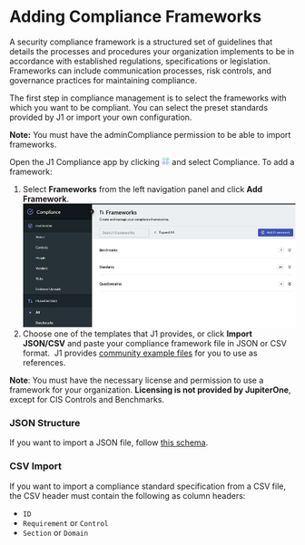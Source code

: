 # Adding Compliance Frameworks

A security compliance framework is a structured set of guidelines that details the processes and procedures your organization implements to be in accordance with established regulations, specifications or legislation. Frameworks can include communication processes, risk controls, and governance practices for maintaining compliance.

The first step in compliance management is to select the frameworks with which you want to be compliant. You can select the preset standards provided by J1 or import your own configuration. 

**Note:** You must have the adminCompliance permission to be able to import frameworks.

Open the J1 Compliance app by clicking ![](../assets/icons/apps.png) and select Compliance.  To add a framework:

1. Select **Frameworks** from the left navigation panel and click **Add Framework**.
   ​
   ​
   ![](../assets/compliance-frmwk-overview.png)
2. Choose one of the templates that J1 provides, or click **Import JSON/CSV** and paste your compliance framework file in JSON or CSV format. 
   ​
   J1 provides [community example files](https://github.com/JupiterOne/security-policy-templates/tree/main/templates/standards) for you to use as references.

**Note**: You must have the necessary license and permission to use a framework for your organization. **Licensing is not provided by JupiterOne**, except for CIS Controls and Benchmarks.

### JSON Structure

If you want to import a JSON file, follow [this schema](https://github.com/JupiterOne/security-policy-templates/tree/main/templates/standards).

### CSV Import

If you want to import a compliance standard specification from a CSV file, the CSV header must contain the following as column headers:

- `ID`
- `Requirement` or `Control`
- `Section` or `Domain`
